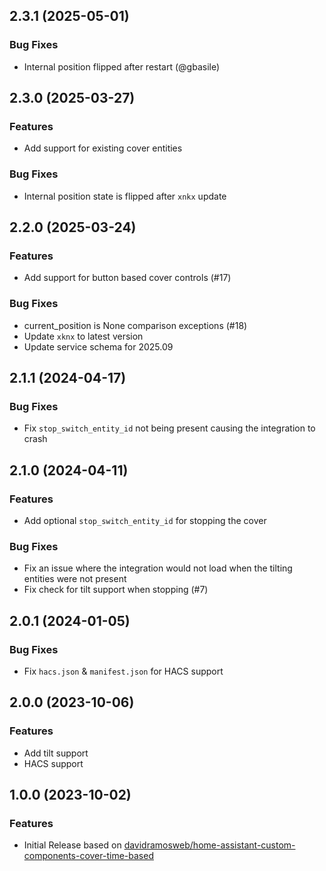 ## 2.3.1 (2025-05-01)

### Bug Fixes

- Internal position flipped after restart (@gbasile)


## 2.3.0 (2025-03-27)

### Features

- Add support for existing cover entities

### Bug Fixes

- Internal position state is flipped after `xnkx` update


## 2.2.0 (2025-03-24)

### Features

- Add support for button based cover controls (#17)

### Bug Fixes

- current_position is None comparison exceptions (#18)
- Update `xknx` to latest version
- Update service schema for 2025.09


## 2.1.1 (2024-04-17)

### Bug Fixes

- Fix `stop_switch_entity_id` not being present causing the integration to crash


## 2.1.0 (2024-04-11)

### Features

- Add optional `stop_switch_entity_id` for stopping the cover

### Bug Fixes

- Fix an issue where the integration would not load when the tilting entities were not present
- Fix check for tilt support when stopping (#7)


## 2.0.1 (2024-01-05)

### Bug Fixes

- Fix `hacs.json` & `manifest.json` for HACS support


## 2.0.0 (2023-10-06)

### Features

- Add tilt support
- HACS support

## 1.0.0 (2023-10-02)

### Features

- Initial Release based on [davidramosweb/home-assistant-custom-components-cover-time-based](https://github.com/davidramosweb/home-assistant-custom-components-cover-time-based)
